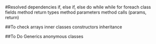 #Resolved dependencies
if, else if, else
do while
while
for
foreach
class fields
method return types
method parameters
method calls (params, return)

##To check
arrays
inner classes
constructors
inheritance

##To Do
Generics
anonymous classes